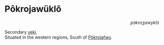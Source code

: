 
# Pôkrojawüklô

<div align="right"><i>pɔ̃kroʒawyklɔ̃</i></div>

Secondary [yeki](../Natural%20Science/Unique%20Species/yeki.md).  
Situated in the western regions, South of [Pôkrojafwo](Pôkrojafwo.md).  